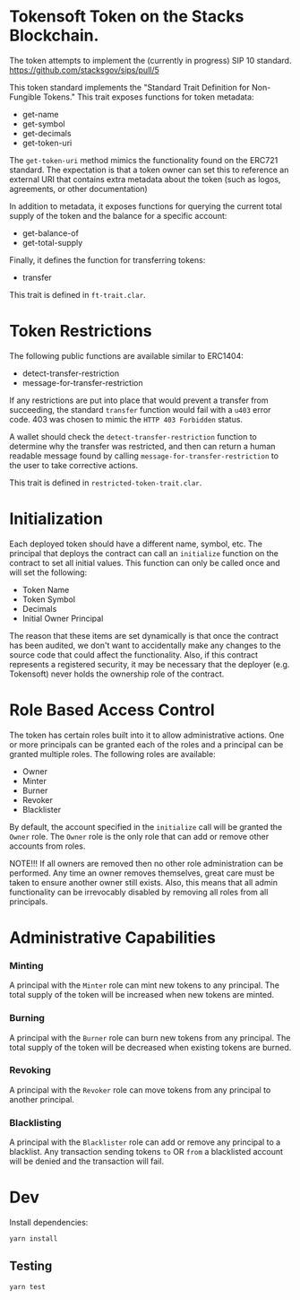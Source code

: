 # Tokensoft Token on the Stacks Blockchain. 


The token attempts to implement the (currently in progress) SIP 10 standard.
https://github.com/stacksgov/sips/pull/5

This token standard implements the "Standard Trait Definition for Non-Fungible Tokens."  This trait exposes functions for token metadata:

* get-name
* get-symbol
* get-decimals
* get-token-uri

The `get-token-uri` method mimics the functionality found on the ERC721 standard.  The expectation is that a token owner can set this to reference an external URI that contains extra metadata about the token (such as logos, agreements, or other documentation)

In addition to metadata, it exposes functions for querying the current total supply of the token and the balance for a specific account:

* get-balance-of
* get-total-supply

Finally, it defines the function for transferring tokens:

* transfer

This trait is defined in `ft-trait.clar`.

# Token Restrictions

The following public functions are available similar to ERC1404:
* detect-transfer-restriction
* message-for-transfer-restriction

If any restrictions are put into place that would prevent a transfer from succeeding, the standard `transfer` function would fail with a `u403` error code.  403 was chosen to mimic the `HTTP 403 Forbidden` status.

A wallet should check the `detect-transfer-restriction` function to determine why the transfer was restricted, and then can return a human readable message found by calling `message-for-transfer-restriction` to the user to take corrective actions.

This trait is defined in `restricted-token-trait.clar`.

# Initialization

Each deployed token should have a different name, symbol, etc.  The principal that deploys the contract can call an `initialize` function on the contract to set all initial values.  This function can only be called once and will set the following:

* Token Name
* Token Symbol
* Decimals
* Initial Owner Principal

The reason that these items are set dynamically is that once the contract has been audited, we don't want to accidentally make any changes to the source code that could affect the functionality.  Also, if this contract represents a registered security, it may be necessary that the deployer (e.g. Tokensoft) never holds the ownership role of the contract.

# Role Based Access Control

The token has certain roles built into it to allow administrative actions. One or more principals can be granted each of the roles and a principal can be granted multiple roles.  The following roles are available:

* Owner
* Minter
* Burner
* Revoker
* Blacklister

By default, the account specified in the `initialize` call will be granted the `Owner` role.  The `Owner` role is the only role that can add or remove other accounts from roles.

NOTE!!! If all owners are removed then no other role administration can be performed.  Any time an owner removes themselves, great care must be taken to ensure another owner still exists.  Also, this means that all admin functionality can be irrevocably disabled by removing all roles from all principals.

# Administrative Capabilities

### Minting
A principal with the `Minter` role can mint new tokens to any principal.  The total supply of the token will be increased when new tokens are minted.

### Burning
A principal with the `Burner` role can burn new tokens from any principal.  The total supply of the token will be decreased when existing tokens are burned.

### Revoking
A principal with the `Revoker` role can move tokens from any principal to another principal.

### Blacklisting
A principal with the `Blacklister` role can add or remove any principal to a blacklist.  Any transaction sending tokens `to` OR `from` a blacklisted account will be denied and the transaction will fail.

# Dev
Install dependencies:
```
yarn install
```

## Testing
```
yarn test
```
